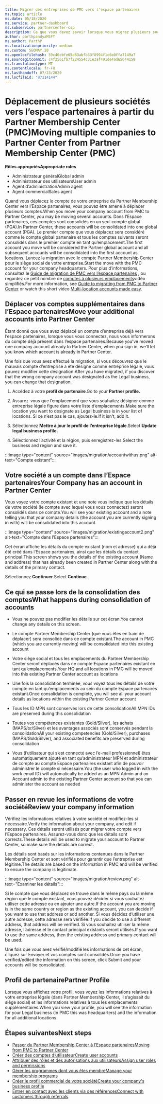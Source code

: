```yaml
---
title: Migrer des entreprises de PMC vers l’espace partenaires
ms.topic: article
ms.date: 05/18/2020
ms.service: partner-dashboard
ms.subservice: partnercenter-csp
description: Ce que vous devez savoir lorsque vous migrez plusieurs sociétés de Partner Membership Center (PMC) vers l’espace partenaires et que vous les Consolidez dans un compte global partenaire.
author: parthpandyaMSFT
ms.author: ParthP
ms.localizationpriority: medium
ms.custom: SEOMAY.20
ms.openlocfilehash: 59c40ebfe65d83abfb33f8994f1c0a0ffa7149a7
ms.sourcegitcommit: c4f2561fb7f224554c31e3af491de4ad65644158
ms.translationtype: MT
ms.contentlocale: fr-FR
ms.lasthandoff: 07/23/2020
ms.locfileid: "87114144"
---
```

# <a name="moving-multiple-companies-to-partner-center-from-partner-membership-center-pmc"></a><span data-ttu-id="6945f-103">Déplacement de plusieurs sociétés vers l’espace partenaires à partir du Partner Membership Center (PMC)</span><span class="sxs-lookup"><span data-stu-id="6945f-103">Moving multiple companies to Partner Center from Partner Membership Center (PMC)</span></span>

<span data-ttu-id="6945f-104">**Rôles appropriés**</span><span class="sxs-lookup"><span data-stu-id="6945f-104">**Appropriate roles**</span></span>

- <span data-ttu-id="6945f-105">Administrateur général</span><span class="sxs-lookup"><span data-stu-id="6945f-105">Global admin</span></span>
- <span data-ttu-id="6945f-106">Administrateur des utilisateurs</span><span class="sxs-lookup"><span data-stu-id="6945f-106">User admin</span></span>
- <span data-ttu-id="6945f-107">Agent d’administration</span><span class="sxs-lookup"><span data-stu-id="6945f-107">Admin agent</span></span>
- <span data-ttu-id="6945f-108">Agent commercial</span><span class="sxs-lookup"><span data-stu-id="6945f-108">Sales agent</span></span>

<span data-ttu-id="6945f-109">Quand vous déplacez le compte de votre entreprise du Partner Membership Center vers l’Espace partenaires, vous pouvez être amené à déplacer plusieurs comptes.</span><span class="sxs-lookup"><span data-stu-id="6945f-109">When you move your company account from PMC to Partner Center, you may be moving several accounts.</span></span> <span data-ttu-id="6945f-110">Dans l’Espace partenaires, ces comptes sont consolidés en un seul compte global (PGA).</span><span class="sxs-lookup"><span data-stu-id="6945f-110">In Partner Center, these accounts will be consolidated into one global account (PGA).</span></span> <span data-ttu-id="6945f-111">Le premier compte que vous déplacez sera considéré comme le compte global partenaire et tous les comptes suivants seront consolidés dans le premier compte en tant qu’emplacement.</span><span class="sxs-lookup"><span data-stu-id="6945f-111">The first account you move will be considered the Partner global account and all subsequent accounts will be consolidated into the first account as locations.</span></span> <span data-ttu-id="6945f-112">Lancez la migration avec le compte Partner Membership Center pour le siège social de votre entreprise.</span><span class="sxs-lookup"><span data-stu-id="6945f-112">Start the move with the PMC account for your company headquarters.</span></span> <span data-ttu-id="6945f-113">Pour plus d’informations, consultez le [Guide de migration de PMC vers l’espace partenaires](guide-to-migration.md) , ou regardez ce petit nombre de [comptes à plusieurs emplacements](https://vimeo.com/290335248)vidéo simplifiés.</span><span class="sxs-lookup"><span data-stu-id="6945f-113">For more information, see [Guide to migrating from PMC to Partner Center](guide-to-migration.md) or watch this short video [Multi-location accounts made easy](https://vimeo.com/290335248).</span></span>

## <a name="move-your-additional-accounts-into-partner-center"></a><span data-ttu-id="6945f-114">Déplacer vos comptes supplémentaires dans l’Espace partenaires</span><span class="sxs-lookup"><span data-stu-id="6945f-114">Move your additional accounts into Partner Center</span></span>

<span data-ttu-id="6945f-115">Étant donné que vous avez déplacé un compte d’entreprise déjà vers l’espace partenaires, lorsque vous vous connectez, nous vous informerons du compte déjà présent dans l’espace partenaires.</span><span class="sxs-lookup"><span data-stu-id="6945f-115">Because you've moved one company account already to Partner Center, when you sign in, we'll let you know which account is already in Partner Center.</span></span>

<span data-ttu-id="6945f-116">Une fois que vous avez effectué la migration, si vous découvrez que le mauvais compte d’entreprise a été désigné comme entreprise légale, vous pouvez modifier cette désignation.</span><span class="sxs-lookup"><span data-stu-id="6945f-116">After you have migrated, if you discover that the wrong company account was designated as the Legal business, you can change that designation.</span></span>

1. <span data-ttu-id="6945f-117">Accédez à votre **profil de partenaire**.</span><span class="sxs-lookup"><span data-stu-id="6945f-117">Go to your **Partner profile.**</span></span>

2. <span data-ttu-id="6945f-118">Assurez-vous que l’emplacement que vous souhaitez désigner comme entreprise légale figure dans votre liste d’emplacements.</span><span class="sxs-lookup"><span data-stu-id="6945f-118">Make sure the location you want to designate as Legal business is in your list of locations.</span></span> <span data-ttu-id="6945f-119">Si ce n’est pas le cas, ajoutez-le.</span><span class="sxs-lookup"><span data-stu-id="6945f-119">If it isn't, add it.</span></span>

3. <span data-ttu-id="6945f-120">Sélectionnez **Mettre à jour le profil de l’entreprise légale**.</span><span class="sxs-lookup"><span data-stu-id="6945f-120">Select **Update legal business profile.**</span></span>

4. <span data-ttu-id="6945f-121">Sélectionnez l’activité et la région, puis enregistrez-les.</span><span class="sxs-lookup"><span data-stu-id="6945f-121">Select the business and region and save it.</span></span>

:::image type="content" source="images/migration/accountwithus.png" alt-text="Compte existant":::

## <a name="your-company-has-an-account-in-partner-center"></a><span data-ttu-id="6945f-123">Votre société a un compte dans l’Espace partenaires</span><span class="sxs-lookup"><span data-stu-id="6945f-123">Your Company has an account in Partner Center</span></span>

<span data-ttu-id="6945f-124">Vous voyez votre compte existant et une note vous indique que les détails de votre société (le compte avec lequel vous vous connectez) seront consolidés dans ce compte.</span><span class="sxs-lookup"><span data-stu-id="6945f-124">You will see your existing account and a note telling you that your company details (the account you are currently signing in with) will be consolidated into this account.</span></span>

:::image type="content" source="images/migration/existingaccount2.png" alt-text="Compte dans l’Espace partenaires":::

<span data-ttu-id="6945f-126">Cet écran affiche les détails du compte existant (nom et adresse) qui a déjà été créé dans l’Espace partenaires, ainsi que les détails du contact principal.</span><span class="sxs-lookup"><span data-stu-id="6945f-126">This screen shows you the details of the existing account (Name and address) that has already been created in Partner Center along with the details of the primary contact.</span></span>

<span data-ttu-id="6945f-127">Sélectionnez **Continuer**.</span><span class="sxs-lookup"><span data-stu-id="6945f-127">Select **Continue**.</span></span>

## <a name="what-happens-during-consolidation-of-accounts"></a><span data-ttu-id="6945f-128">Ce qui se passe lors de la consolidation des comptes</span><span class="sxs-lookup"><span data-stu-id="6945f-128">What happens during consolidation of accounts</span></span>

- <span data-ttu-id="6945f-129">Vous ne pouvez pas modifier les détails sur cet écran.</span><span class="sxs-lookup"><span data-stu-id="6945f-129">You cannot change any details on this screen.</span></span>

- <span data-ttu-id="6945f-130">Le compte Partner Membership Center (que vous êtes en train de déplacer) sera consolidé dans ce compte existant.</span><span class="sxs-lookup"><span data-stu-id="6945f-130">The account in PMC (which you are currently moving) will be consolidated into this existing account</span></span>

- <span data-ttu-id="6945f-131">Votre siège social et tous les emplacements du Partner Membership Center seront déplacés dans ce compte Espace partenaires existant en tant qu’emplacements.</span><span class="sxs-lookup"><span data-stu-id="6945f-131">Your HQ and all locations in PMC will be moved into this existing Partner Center account as locations</span></span>

- <span data-ttu-id="6945f-132">Une fois la consolidation terminée, vous voyez tous les détails de votre compte en tant qu’emplacements au sein du compte Espace partenaires existant.</span><span class="sxs-lookup"><span data-stu-id="6945f-132">Once consolidation is complete, you will see all your account details as locations within the existing Partner Center account</span></span>

- <span data-ttu-id="6945f-133">Tous les ID MPN sont conservés lors de cette consolidation</span><span class="sxs-lookup"><span data-stu-id="6945f-133">All MPN IDs are preserved during this consolidation</span></span>

- <span data-ttu-id="6945f-134">Toutes vos compétences existantes (Gold/Silver), les achats (MAPS/or/Silver) et les avantages associés sont conservés pendant la consolidation</span><span class="sxs-lookup"><span data-stu-id="6945f-134">All your existing competencies (Gold/Silver), purchases (MAPS/Gold/Silver), and associated benefits are preserved during consolidation</span></span>

- <span data-ttu-id="6945f-135">Vous (l’utilisateur qui s’est connecté avec l’e-mail professionnel) êtes automatiquement ajouté en tant qu’administrateur MPN et administrateur de compte au compte Espace partenaires existant afin de pouvoir administrer le compte si nécessaire.</span><span class="sxs-lookup"><span data-stu-id="6945f-135">You (the user who logged in with the work email ID) will automatically be added as an MPN Admin and an Account admin to the existing Partner Center account so that you can administer the account as needed</span></span>

## <a name="review-your-company-information"></a><span data-ttu-id="6945f-136">Passer en revue les informations de votre société</span><span class="sxs-lookup"><span data-stu-id="6945f-136">Review your company information</span></span>

<span data-ttu-id="6945f-137">Vérifiez les informations relatives à votre société et modifiez-les si nécessaire.</span><span class="sxs-lookup"><span data-stu-id="6945f-137">Verify the information about your company, and edit if necessary.</span></span>  <span data-ttu-id="6945f-138">Ces détails seront utilisés pour migrer votre compte vers l’Espace partenaires. Assurez-vous donc que les détails sont corrects.</span><span class="sxs-lookup"><span data-stu-id="6945f-138">These details will be used to migrate your account to Partner Center, so make sure the details are correct.</span></span>

<span data-ttu-id="6945f-139">Les détails sont basés sur les informations contenues dans le Partner Membership Center et sont vérifiés pour garantir que l’entreprise est légitime.</span><span class="sxs-lookup"><span data-stu-id="6945f-139">The details are based on the information in PMC and will be verified to ensure the company is legitimate.</span></span>


:::image type="content" source="images/migration/review.png" alt-text="Examiner les détails":::

<span data-ttu-id="6945f-141">Si le compte que vous déplacez se trouve dans le même pays ou la même région que le compte existant, vous pouvez décider si vous souhaitez utiliser cette adresse ou en ajouter une autre.</span><span class="sxs-lookup"><span data-stu-id="6945f-141">If the account you are moving is in the same country or region as the existing account, you can decide if you want to use that address or add another.</span></span> <span data-ttu-id="6945f-142">Si vous décidez d’utiliser une autre adresse, cette adresse sera vérifiée.</span><span class="sxs-lookup"><span data-stu-id="6945f-142">If you decide to use a different address, that address will be verified.</span></span> <span data-ttu-id="6945f-143">Si vous souhaitez utiliser la même adresse, l’adresse et le contact principal existants seront utilisés.</span><span class="sxs-lookup"><span data-stu-id="6945f-143">If you want to use the same address, then the existing address and primary contact will be used.</span></span>

<span data-ttu-id="6945f-144">Une fois que vous avez vérifié/modifié les informations de cet écran, cliquez sur Envoyer et vos comptes sont consolidés.</span><span class="sxs-lookup"><span data-stu-id="6945f-144">Once you have verified/edited the information on this screen, click Submit and your accounts will be consolidated.</span></span>

## <a name="partner-profile"></a><span data-ttu-id="6945f-145">Profil de partenaire</span><span class="sxs-lookup"><span data-stu-id="6945f-145">Partner Profile</span></span>

<span data-ttu-id="6945f-146">Lorsque vous affichez votre profil, vous voyez les informations relatives à votre entreprise légale (dans Partner Membership Center, il s’agissait du siège social) et les informations relatives à tous les emplacements supplémentaires.</span><span class="sxs-lookup"><span data-stu-id="6945f-146">When you view your profile, you will see the information for your Legal business (in PMC this was headquarters) and the information for all additional locations.</span></span>

## <a name="next-steps"></a><span data-ttu-id="6945f-147">Étapes suivantes</span><span class="sxs-lookup"><span data-stu-id="6945f-147">Next steps</span></span>

- [<span data-ttu-id="6945f-148">Passer du Partner Membership Center à l’Espace partenaires</span><span class="sxs-lookup"><span data-stu-id="6945f-148">Moving from PMC to Partner Center</span></span>](move-pmc-pc-map.md)
- [<span data-ttu-id="6945f-149">Créer des comptes d’utilisateur</span><span class="sxs-lookup"><span data-stu-id="6945f-149">Create user accounts</span></span>](create-user-accounts-and-set-permissions.md)
- [<span data-ttu-id="6945f-150">Attribuer des rôles et des autorisations aux utilisateurs</span><span class="sxs-lookup"><span data-stu-id="6945f-150">Assign user roles and permissions</span></span>](permissions-overview.md)
- [<span data-ttu-id="6945f-151">Gérer les programmes dont vous êtes membre</span><span class="sxs-lookup"><span data-stu-id="6945f-151">Manage your membership programs</span></span>](renew-mpn-offers.md)
- [<span data-ttu-id="6945f-152">Créer le profil commercial de votre société</span><span class="sxs-lookup"><span data-stu-id="6945f-152">Create your company's business profile</span></span>](create-a-marketing-profile.md)
- [<span data-ttu-id="6945f-153">Entrer en contact avec les clients via des références</span><span class="sxs-lookup"><span data-stu-id="6945f-153">Connect with customers through referrals</span></span>](responding-to-referrals.md)
